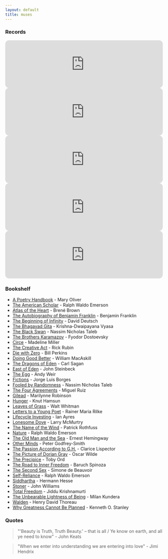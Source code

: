 ```yaml
---
layout: default
title: muses
---
```


### Records

<iframe style="border-radius:12px" src="https://open.spotify.com/embed/album/56rcjS8EZIWTXCbk1V2NBI?utm_source=generator" width="100%" height="152" frameBorder="0" allowfullscreen="" allow="autoplay; clipboard-write; encrypted-media; fullscreen; picture-in-picture" loading="lazy"></iframe>
<iframe style="border-radius:12px" src="https://open.spotify.com/embed/album/2MkkGrIOPSTKwkQRyQ2Poc?utm_source=generator" width="100%" height="152" frameBorder="0" allowfullscreen="" allow="autoplay; clipboard-write; encrypted-media; fullscreen; picture-in-picture" loading="lazy"></iframe>
<iframe style="border-radius:12px" src="https://open.spotify.com/embed/album/3ShtO5VCYa3ctlR5uzLWBa?utm_source=generator" width="100%" height="152" frameBorder="0" allowfullscreen="" allow="autoplay; clipboard-write; encrypted-media; fullscreen; picture-in-picture" loading="lazy"></iframe>
<iframe style="border-radius:12px" src="https://open.spotify.com/embed/track/5WJU527RQNyMLuKecjsL8V?utm_source=generator" width="100%" height="152" frameBorder="0" allowfullscreen="" allow="autoplay; clipboard-write; encrypted-media; fullscreen; picture-in-picture" loading="lazy"></iframe>
<iframe style="border-radius:12px" src="https://open.spotify.com/embed/track/0WlIsoZO70rddJrsal9Tqm?utm_source=generator" width="100%" height="152" frameBorder="0" allowfullscreen="" allow="autoplay; clipboard-write; encrypted-media; fullscreen; picture-in-picture" loading="lazy"></iframe>

### Bookshelf

- [A Poetry Handbook](https://www.goodreads.com/book/show/71652) - Mary Oliver
- [The American Scholar](https://www.goodreads.com/book/show/57272153) - Ralph Waldo Emerson
- [Atlas of the Heart](https://www.goodreads.com/book/show/58330567) - Brené Brown
- [The Autobiography of Benjamin Franklin](https://www.goodreads.com/book/show/52309) - Benjamin Franklin
- [The Beginning of Infinity](https://www.goodreads.com/book/show/10483171) - David Deutsch
- [The Bhagavad Gita](https://www.goodreads.com/book/show/34909756) - Krishna-Dwaipayana Vyasa
- [The Black Swan](https://www.goodreads.com/book/show/242472) - Nassim Nicholas Taleb
- [The Brothers Karamazov](https://www.goodreads.com/book/show/4934) - Fyodor Dostoevsky
- [Circe](https://www.goodreads.com/book/show/35959740) - Madeline Miller
- [The Creative Act](https://www.goodreads.com/book/show/60965426) - Rick Rubin
- [Die with Zero](https://www.goodreads.com/book/show/52950915) - Bill Perkins
- [Doing Good Better](https://www.goodreads.com/book/show/23398748) - William MacAskill
- [The Dragons of Eden](https://www.goodreads.com/book/show/18936642) - Carl Sagan
- [East of Eden](https://www.goodreads.com/book/show/4406) - John Steinbeck
- [The Egg](https://www.goodreads.com/book/show/17563539) - Andy Weir
- [Fictions](https://www.goodreads.com/book/show/16564) - Jorge Luis Borges
- [Fooled by Randomness](https://www.goodreads.com/book/show/38315) - Nassim Nicholas Taleb
- [The Four Agreements](https://www.goodreads.com/book/show/6596) - Miguel Ruiz
- [Gilead](https://www.goodreads.com/book/show/68210) - Marilynne Robinson
- [Hunger](https://www.goodreads.com/en/book/show/32585) - Knut Hamsun
- [Leaves of Grass](https://www.goodreads.com/book/show/765418) - Walt Whitman
- [Letters to a Young Poet](https://www.goodreads.com/book/show/13570789) - Rainer Maria Rilke
- [Lifecycle Investing](https://www.goodreads.com/book/show/7603406) - Ian Ayres
- [Lonesome Dove](https://www.goodreads.com/book/show/256008) - Larry McMurtry
- [The Name of the Wind](https://www.goodreads.com/book/show/186074.The_Name_of_the_Wind) - Patrick Rothfuss
- [Nature](https://www.goodreads.com/book/show/40069643) - Ralph Waldo Emerson
- [The Old Man and the Sea](https://www.goodreads.com/book/show/2165) - Ernest Hemingway
- [Other Minds](https://www.goodreads.com/book/show/28116739) - Peter Godfrey-Smith
- [The Passion According to G.H.](https://www.goodreads.com/book/show/153426) - Clarice Lispector
- [The Picture of Dorian Gray](https://www.goodreads.com/book/show/5297) - Oscar Wilde
- [The Precipice](https://www.goodreads.com/book/show/46803615) - Toby Ord
- [The Road to Inner Freedom](https://www.goodreads.com/book/show/208658) - Baruch Spinoza
- [The Second Sex](https://www.goodreads.com/book/show/23346892) - Simone de Beauvoir
- [Self-Reliance](https://www.goodreads.com/book/show/55678388) - Ralph Waldo Emerson
- [Siddhartha](https://www.goodreads.com/book/show/52036) - Hermann Hesse
- [Stoner](https://www.goodreads.com/book/show/166997) - John Williams
- [Total Freedom](https://www.goodreads.com/book/show/143878) - Jiddu Krishnamurti
- [The Unbearable Lightness of Being](https://www.goodreads.com/book/show/9717) - Milan Kundera
- [Walden](https://www.goodreads.com/book/show/16902) - Henry David Thoreau
- [Why Greatness Cannot Be Planned](https://www.goodreads.com/book/show/25670869) - Kenneth O. Stanley

### Quotes

> "'Beauty is Truth, Truth Beauty.' – that is all / Ye know on earth, and all ye need to know" - John Keats

> "When we enter into understanding we are entering into love" - Jimi Hendrix
